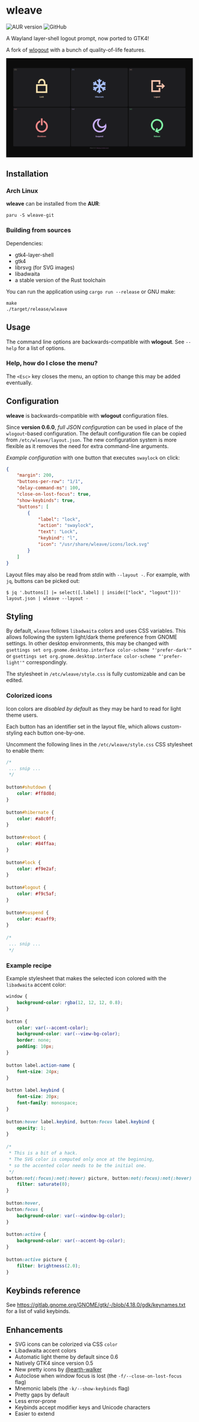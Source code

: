 # wleave

![AUR version](https://img.shields.io/aur/version/wleave-git)
![GitHub](https://img.shields.io/github/license/AMNatty/wleave)

A Wayland layer-shell logout prompt, now ported to GTK4!

A fork of [wlogout](https://github.com/ArtsyMacaw/wlogout) with a bunch of quality-of-life features.

![The default Wleave menu look](/example.png)

## Installation

### Arch Linux

**wleave** can be installed from the **AUR**:

```shell
paru -S wleave-git
```

### Building from sources

Dependencies:

- gtk4-layer-shell
- gtk4
- librsvg (for SVG images)
- libadwaita
- a stable version of the Rust toolchain

You can run the application using `cargo run --release` or GNU make:

```shell
make
./target/release/wleave
```

## Usage

The command line options are backwards-compatible with **wlogout**.
See `--help` for a list of options.

### Help, how do I close the menu?

The `<Esc>` key closes the menu, an option to change this may be added eventually.

## Configuration

**wleave** is backwards-compatible with **wlogout** configuration files.

Since **version 0.6.0**, *full JSON configuration* can be used in place of the `wlogout`-based
configuration. The default configuration file can be copied from `/etc/wleave/layout.json`.
The new configuration system is more flexible as it removes the need for extra command-line
arguments.

*Example configuration* with one button that executes `swaylock` on click:

```json
{
    "margin": 200,
    "buttons-per-row": "1/1",
    "delay-command-ms": 100,
    "close-on-lost-focus": true,
    "show-keybinds": true,
    "buttons": [
        {
            "label": "lock",
            "action": "swaylock",
            "text": "Lock",
            "keybind": "l",
            "icon": "/usr/share/wleave/icons/lock.svg"
        }
    ]
}
```

Layout files may also be read from *stdin* with `--layout -`.
For example, with `jq`, buttons can be picked out:

```shell
$ jq '.buttons[] |= select([.label] | inside(["lock", "logout"]))' layout.json | wleave --layout -
```

## Styling

By default, `wleave` follows `libadwaita` colors and uses CSS variables.
This allows following the system light/dark theme preference from GNOME settings.
In other desktop environments, this may be changed with
`gsettings set org.gnome.desktop.interface color-scheme "'prefer-dark'"` or
`gsettings set org.gnome.desktop.interface color-scheme "'prefer-light'"` correspondingly.

The stylesheet in `/etc/wleave/style.css` is fully customizable and can be edited.

### Colorized icons

Icon colors are *disabled by default* as they may be hard to read for light theme users.

Each button has an identifier set in the layout file, which allows custom-styling each button
one-by-one.

Uncomment the following lines in the `/etc/wleave/style.css` CSS stylesheet to enable them:

```css
/*
 ... snip ...
 */

button#shutdown {
    color: #ff8d8d;
}

button#hibernate {
    color: #a8c0ff;
}

button#reboot {
    color: #84ffaa;
}

button#lock {
    color: #f9e2af;
}

button#logout {
    color: #f9c5af;
}

button#suspend {
    color: #caaff9;
}

/*
 ... snip ...
 */
```

### Example recipe

Example stylesheet that makes the selected icon colored with the `libadwaita` accent color:

```css
window {
    background-color: rgba(12, 12, 12, 0.8);
}

button {
    color: var(--accent-color);
    background-color: var(--view-bg-color);
    border: none;
    padding: 10px;
}

button label.action-name {
    font-size: 24px;
}

button label.keybind {
    font-size: 20px;
    font-family: monospace;
}

button:hover label.keybind, button:focus label.keybind {
    opacity: 1;
}

/*
 * This is a bit of a hack. 
 * The SVG color is computed only once at the beginning, 
 * so the accented color needs to be the initial one.
 */
button:not(:focus):not(:hover) picture, button:not(:focus):not(:hover) label {
    filter: saturate(0);
}

button:hover,
button:focus {
    background-color: var(--window-bg-color);
}

button:active {
    background-color: var(--accent-bg-color);
}

button:active picture {
    filter: brightness(2.0);
}
```

## Keybinds reference

See <https://gitlab.gnome.org/GNOME/gtk/-/blob/4.18.0/gdk/keynames.txt> for a list of valid keybinds.

## Enhancements

- SVG icons can be colorized via CSS `color`
- Libadwaita accent colors
- Automatic light theme by default since 0.6
- Natively GTK4 since version 0.5
- New pretty icons by [@earth-walker](https://github.com/earth-walker)
- Autoclose when window focus is lost (the `-f/--close-on-lost-focus` flag)
- Mnemonic labels (the `-k/--show-keybinds` flag)
- Pretty gaps by default
- Less error-prone
- Keybinds accept modifier keys and Unicode characters
- Easier to extend
